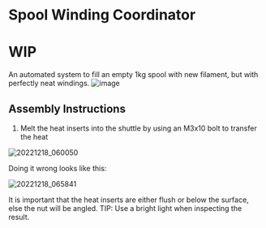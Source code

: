 # Spool Winding Coordinator
# WIP

An automated system to fill an empty 1kg spool with new filament, but with perfectly neat windings.
![image](https://user-images.githubusercontent.com/25805271/208325724-90095900-3a8c-4fa8-b818-1bea6ccaa25d.png)

## Assembly Instructions

1. Melt the heat inserts into the shuttle by using an M3x10 bolt to transfer the heat

![20221218_060050](https://user-images.githubusercontent.com/25805271/208312016-86f12954-7081-4640-a5fa-4a99fa5c3c7b.jpg)

Doing it wrong looks like this: 

![20221218_065841](https://user-images.githubusercontent.com/25805271/208312063-db49f19a-36ca-4e61-b2c1-12301f5ab94e.jpg)

It is important that the heat inserts are either flush or below the surface, else the nut will be angled. TIP: Use a bright light when inspecting the result.
